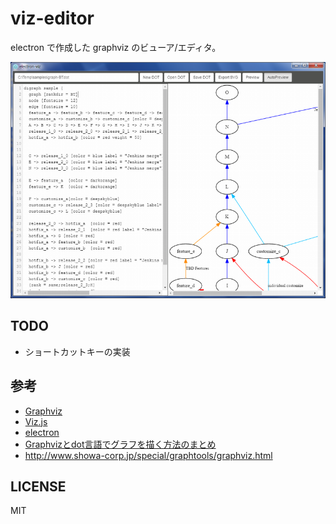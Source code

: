 # viz-editor

electron で作成した graphviz のビューア/エディタ。

![ss](ss.png)

## TODO

* ショートカットキーの実装

## 参考

* [Graphviz](http://www.graphviz.org/Home.php)
* [Viz.js](https://github.com/mdaines/viz.js)
* [electron](http://electron.atom.io/)
* [Graphvizとdot言語でグラフを描く方法のまとめ](http://qiita.com/rubytomato@github/items/51779135bc4b77c8c20d)
* http://www.showa-corp.jp/special/graphtools/graphviz.html

## LICENSE

MIT
